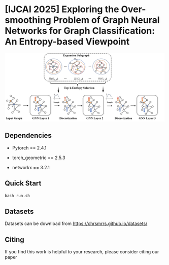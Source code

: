 # [IJCAI 2025] Exploring the Over-smoothing Problem of Graph Neural Networks for Graph Classification: An Entropy-based Viewpoint

<img src=".\Framework.png">  

## Dependencies

- Pytorch == 2.4.1 

- torch_geometric == 2.5.3

- networkx == 3.2.1

## Quick Start

```python
bash run.sh
```

## Datasets
 Datasets can be download from https://chrsmrrs.github.io/datasets/

## Citing

If you find this work is helpful to your research, please consider citing our paper


